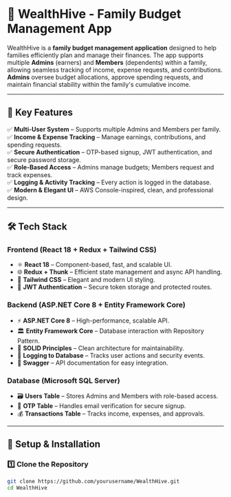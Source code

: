 # 🌟 WealthHive - Family Budget Management App  

WealthHive is a **family budget management application** designed to help families efficiently plan and manage their finances. The app supports multiple **Admins** (earners) and **Members** (dependents) within a family, allowing seamless tracking of income, expense requests, and contributions. **Admins** oversee budget allocations, approve spending requests, and maintain financial stability within the family's cumulative income.  

---

## 🚀 Key Features  

✅ **Multi-User System** – Supports multiple Admins and Members per family.  
✅ **Income & Expense Tracking** – Manage earnings, contributions, and spending requests.  
✅ **Secure Authentication** – OTP-based signup, JWT authentication, and secure password storage.  
✅ **Role-Based Access** – Admins manage budgets; Members request and track expenses.  
✅ **Logging & Activity Tracking** – Every action is logged in the database.  
✅ **Modern & Elegant UI** – AWS Console-inspired, clean, and professional design.  

---

## 🛠️ Tech Stack  

### **Frontend (React 18 + Redux + Tailwind CSS)**  
- ⚛️ **React 18** – Component-based, fast, and scalable UI.  
- 🌐 **Redux + Thunk** – Efficient state management and async API handling.  
- 🎨 **Tailwind CSS** – Elegant and modern UI styling.  
- 🔐 **JWT Authentication** – Secure token storage and protected routes.  

### **Backend (ASP.NET Core 8 + Entity Framework Core)**  
- ⚡ **ASP.NET Core 8** – High-performance, scalable API.  
- 🏛️ **Entity Framework Core** – Database interaction with Repository Pattern.  
- 📏 **SOLID Principles** – Clean architecture for maintainability.  
- 📜 **Logging to Database** – Tracks user actions and security events.  
- 📑 **Swagger** – API documentation for easy integration.  

### **Database (Microsoft SQL Server)**  
- 🗃️ **Users Table** – Stores Admins and Members with role-based access.  
- 🔑 **OTP Table** – Handles email verification for secure signup.  
- 💰 **Transactions Table** – Tracks income, expenses, and approvals.  

---

## 📌 Setup & Installation  

### **1️⃣ Clone the Repository**  
```sh
git clone https://github.com/yourusername/WealthHive.git
cd WealthHive

